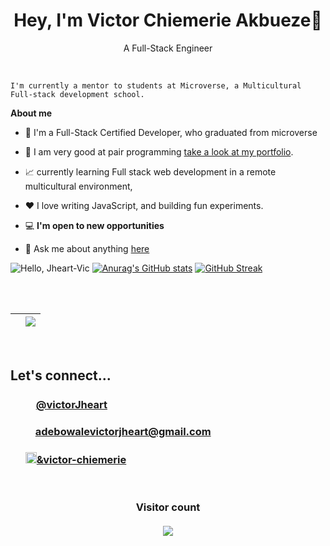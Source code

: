  <h1 align="center"> Hey, I'm Victor Chiemerie Akbueze👋</h1>
<p align="center">A Full-Stack Engineer</p>

<br />

    I'm currently a mentor to students at Microverse, a Multicultural Full-stack development school. 

**About me**

- 🤠  I'm a Full-Stack Certified Developer, who graduated from microverse

- 💼 I am very good at pair programming [take a look at my portfolio](https://jheart-vic.github.io/My-Portfolio-Website/).

- 📈 currently learning Full stack web development in a remote multicultural environment, 

- ❤️ I love writing JavaScript, and building fun experiments.

- 💻 **I'm open to new opportunities**

- 💬 Ask me about anything [here](https://github.com/jheart-vic/jheart-vic/issues)



![Hello, Jheart-Vic](https://user-images.githubusercontent.com/79658534/165603232-c6ba5f1b-4dc0-48be-8eb5-e360a5855d55.png)
[![Anurag's GitHub stats](https://github-readme-stats.vercel.app/api?username=jheart-vic&show_icons=true&title_color=ff1493&icon_color=9457eb&text_color=0CFFD2&bg_color=05061D&border_color=ff1493)](https://github.com/anuraghazra/github-readme-stats)        [![GitHub Streak](https://github-readme-streak-stats.herokuapp.com?user=jheart-vic&ring=ff1493&sideNums=ff1493&stroke=0CFFD2&border=ff1493&background=05061d&sideLabels=0cffd2&dates=9457eb&fire=9457eb&currStreakLabel=0cffd2&currStreakNum=0cffd2&date_format=M%20j%5B%2C%20Y%5D)](https://git.io/streak-stats)

<br>
<br>

| </a> | <a href="https://github.com/Jheart-vic/github-readme-stats"><img align="center" src="https://github-readme-stats.vercel.app/api/top-langs/?username=jheart-vic&layout=compact&theme=buefy&hide_border=true" /></a> |
| ------------- | ------------- |

<br />

<h2>Let's connect...</h2>
<ul>
<h3><a href="https://twitter.com/Victorjheart" target="_blank"><img src="https://user-images.githubusercontent.com/79658534/150798648-38f1ed89-848c-4e24-9395-c748b2adeff7.png" width="17px">@victorJheart</a></h3> 
<h3><a href="mailto:adebowalevictorjheart@gmail.com"><img src="https://user-images.githubusercontent.com/79658534/155697385-9f83bc34-bd2a-4338-9394-c83ee8be9896.png" width="16px">adebowalevictorjheart@gmail.com</a></h3>
<h3><a href="https://www.linkedin.com/in/victor-chiemerie/"><img src="https://user-images.githubusercontent.com/79658534/155697061-56d45708-ad01-4ffc-9697-570007606fd3.png" width="18px">&victor-chiemerie</a></h3>
  
<!-- [![github-readme-twitter](https://github-readme-twitter.gazf.vercel.app/api?id=Stanmega89)](https://github.com/gazf/github-readme-twitter) -->
</ul>
<br>
<h3 align="center"> 
  Visitor count<br><br>
  <img src="https://profile-counter.glitch.me/jheart-vic/count.svg" />
</h3>
